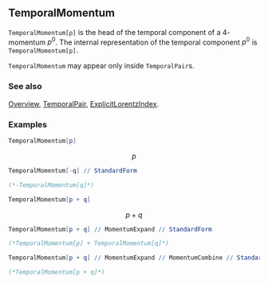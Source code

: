 ## TemporalMomentum

`TemporalMomentum[p]`  is the head of the temporal component of a $4$-momentum $p^0$. The internal representation of the temporal component $p^0$ is `TemporalMomentum[p]`.

`TemporalMomentum` may appear only inside `TemporalPair`s.

### See also

[Overview](Extra/FeynCalc.md), [TemporalPair](TemporalPair.md), [ExplicitLorentzIndex](ExplicitLorentzIndex.md).

### Examples

```mathematica
TemporalMomentum[p]
```

$$p$$

```mathematica
TemporalMomentum[-q] // StandardForm

(*-TemporalMomentum[q]*)
```

```mathematica
TemporalMomentum[p + q]
```

$$p+q$$

```mathematica
TemporalMomentum[p + q] // MomentumExpand // StandardForm

(*TemporalMomentum[p] + TemporalMomentum[q]*)
```

```mathematica
TemporalMomentum[p + q] // MomentumExpand // MomentumCombine // StandardForm

(*TemporalMomentum[p + q]*)
```